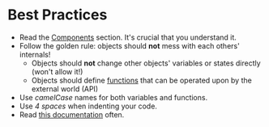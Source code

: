 Best Practices
==============

- Read the [Components](components) section. It's crucial that you understand it.
- Follow the golden rule: objects should **not** mess with each others' internals!
    - Objects should **not** change other objects' variables or states directly (won't allow it!)
    - Objects should define [functions](functions) that can be operated upon by the external world (API)
- Use *camelCase* names for both variables and functions.
- Use *4 spaces* when indenting your code.
- Read [this documentation](../../) often.